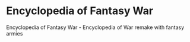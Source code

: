 # Encyclopedia of Fantasy War
Encyclopedia of Fantasy War - Encyclopedia of War remake with fantasy armies
